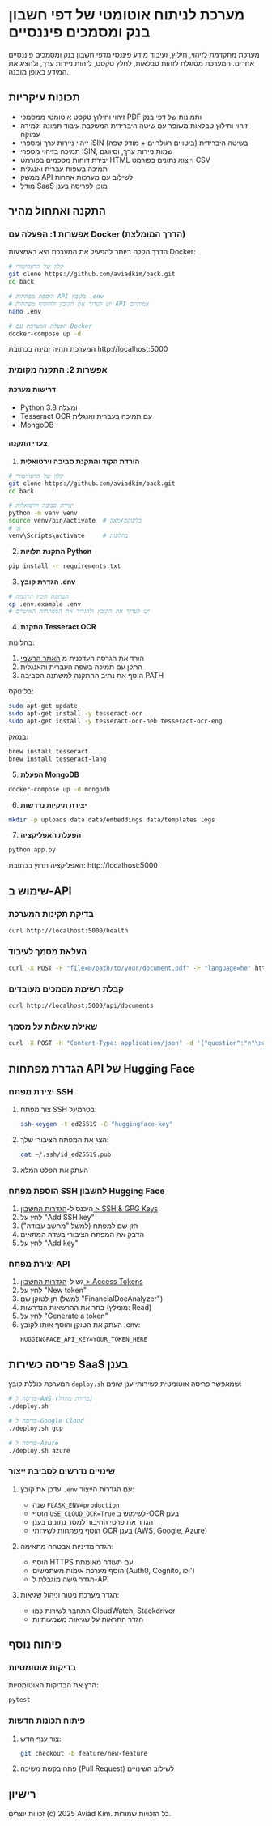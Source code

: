 # מערכת לניתוח אוטומטי של דפי חשבון בנק ומסמכים פיננסיים

מערכת מתקדמת לזיהוי, חילוץ, ועיבוד מידע פיננסי מדפי חשבון בנק ומסמכים פיננסיים אחרים. המערכת מסוגלת לזהות טבלאות, לחלץ טקסט, לזהות ניירות ערך, ולהציג את המידע באופן מובנה.

## תכונות עיקריות

* זיהוי וחילוץ טקסט אוטומטי ממסמכי PDF ותמונות של דפי בנק
* זיהוי וחילוץ טבלאות משופר עם שיטה היברידית המשלבת עיבוד תמונה ולמידה עמוקה
* זיהוי ניירות ערך ומספרי ISIN בשיטה היברידית (ביטויים רגולריים + מודל שפה)
* תמיכה בזיהוי מספרי ISIN, שמות ניירות ערך, וסיווגם
* יצירת דוחות מסכמים בפורמט HTML וייצוא נתונים בפורמט CSV
* תמיכה בשפות עברית ואנגלית
* ממשק API לשילוב עם מערכות אחרות
* מודל SaaS מוכן לפריסה בענן

## התקנה ואתחול מהיר

### אפשרות 1: הפעלה עם Docker (הדרך המומלצת)

הדרך הקלה ביותר להפעיל את המערכת היא באמצעות Docker:

```bash
# קלון של הרפוזיטורי
git clone https://github.com/aviadkim/back.git
cd back

# הוספת מפתחות API בקובץ .env
# יש לערוך את הקובץ ולהוסיף מפתחות API אמיתיים
nano .env

# הפעלת המערכת עם Docker
docker-compose up -d
```

המערכת תהיה זמינה בכתובת http://localhost:5000

### אפשרות 2: התקנה מקומית

#### דרישות מערכת
* Python 3.8 ומעלה
* Tesseract OCR עם תמיכה בעברית ואנגלית
* MongoDB

#### צעדי התקנה

1. **הורדת הקוד והתקנת סביבה וירטואלית**

```bash
# קלון של הרפוזיטורי
git clone https://github.com/aviadkim/back.git
cd back

# יצירת סביבה וירטואלית
python -m venv venv
source venv/bin/activate  # בלינוקס/מאק
# או
venv\Scripts\activate     # בחלונות
```

2. **התקנת תלויות Python**

```bash
pip install -r requirements.txt
```

3. **הגדרת קובץ .env**

```bash
# העתקת קובץ הדוגמה
cp .env.example .env
# יש לערוך את הקובץ ולהגדיר את המפתחות האישיים
```

4. **התקנת Tesseract OCR**

בחלונות:
1. הורד את הגרסה העדכנית מ [האתר הרשמי](https://github.com/UB-Mannheim/tesseract/wiki)
2. התקן עם תמיכה בשפה העברית והאנגלית
3. הוסף את נתיב ההתקנה למשתנה הסביבה PATH

בלינוקס:
```bash
sudo apt-get update
sudo apt-get install -y tesseract-ocr
sudo apt-get install -y tesseract-ocr-heb tesseract-ocr-eng
```

במאק:
```bash
brew install tesseract
brew install tesseract-lang
```

5. **הפעלת MongoDB**

```bash
docker-compose up -d mongodb
```

6. **יצירת תיקיות נדרשות**

```bash
mkdir -p uploads data data/embeddings data/templates logs
```

7. **הפעלת האפליקציה**

```bash
python app.py
```

האפליקציה תרוץ בכתובת: http://localhost:5000

## שימוש ב-API

### בדיקת תקינות המערכת

```bash
curl http://localhost:5000/health
```

### העלאת מסמך לעיבוד

```bash
curl -X POST -F "file=@/path/to/your/document.pdf" -F "language=he" http://localhost:5000/api/upload
```

### קבלת רשימת מסמכים מעובדים

```bash
curl http://localhost:5000/api/documents
```

### שאילת שאלות על מסמך

```bash
curl -X POST -H "Content-Type: application/json" -d '{"question":"מה סך כל ההשקעות באג\"ח?", "document_id":"document_12345.pdf"}' http://localhost:5000/api/chat
```

## הגדרת מפתחות API של Hugging Face

### יצירת מפתח SSH

1. צור מפתח SSH בטרמינל:
   ```bash
   ssh-keygen -t ed25519 -C "huggingface-key"
   ```
2. הצג את המפתח הציבורי שלך:
   ```bash
   cat ~/.ssh/id_ed25519.pub
   ```
3. העתק את הפלט המלא

### הוספת מפתח SSH לחשבון Hugging Face

1. היכנס ל-[הגדרות החשבון > SSH & GPG Keys](https://huggingface.co/settings/keys)
2. לחץ על "Add SSH key"
3. הזן שם למפתח (למשל "מחשב עבודה")
4. הדבק את המפתח הציבורי בשדה המתאים
5. לחץ על "Add key"

### יצירת מפתח API

1. גש ל-[הגדרות החשבון > Access Tokens](https://huggingface.co/settings/tokens)
2. לחץ על "New token"
3. תן לטוקן שם (למשל "FinancialDocAnalyzer")
4. בחר את ההרשאות הנדרשות (מומלץ: Read)
5. לחץ על "Generate a token"
6. העתק את הטוקן והוסף אותו לקובץ .env:
   ```
   HUGGINGFACE_API_KEY=YOUR_TOKEN_HERE
   ```

## פריסה כשירות SaaS בענן

המערכת כוללת קובץ `deploy.sh` שמאפשר פריסה אוטומטית לשירותי ענן שונים:

```bash
# פריסה ל-AWS (ברירת מחדל)
./deploy.sh

# פריסה ל-Google Cloud
./deploy.sh gcp

# פריסה ל-Azure
./deploy.sh azure
```

### שינויים נדרשים לסביבת ייצור

1. עדכן את קובץ `.env` עם הגדרות הייצור:
   - שנה `FLASK_ENV=production`
   - הוסף `USE_CLOUD_OCR=True` לשימוש ב-OCR בענן
   - הגדר את פרטי החיבור למסד נתונים בענן
   - הוסף מפתחות לשירותי OCR בענן (AWS, Google, Azure)

2. הגדר מדיניות אבטחה מתאימה:
   - הוסף HTTPS עם תעודה מאומתת
   - הוסף מערכת אימות משתמשים (Auth0, Cognito, וכו')
   - הגדר גישה מוגבלת ל-API

3. הגדר מערכת ניטור וניהול שגיאות:
   - התחבר לשירות כמו CloudWatch, Stackdriver
   - הגדר התראות על שגיאות משמעותיות

## פיתוח נוסף

### בדיקות אוטומטיות

הרץ את הבדיקות האוטומטיות:

```bash
pytest
```

### פיתוח תכונות חדשות

1. צור ענף חדש:
   ```bash
   git checkout -b feature/new-feature
   ```

2. פתח בקשת משיכה (Pull Request) לשילוב השינויים

## רישיון

זכויות יוצרים (c) 2025 Aviad Kim. כל הזכויות שמורות.
